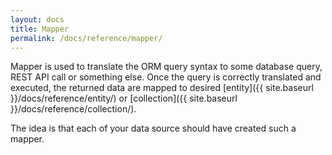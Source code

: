 ```yaml
---
layout: docs
title: Mapper
permalink: /docs/reference/mapper/
---
```


Mapper is used to translate the ORM query syntax to some database query, REST API call or something else. Once the query is correctly translated and executed, the returned data are mapped to desired [entity]({{ site.baseurl }}/docs/reference/entity/) or [collection]({{ site.baseurl }}/docs/reference/collection/).

The idea is that each of your data source should have created such a mapper.